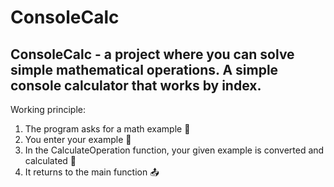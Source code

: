 # ConsoleCalc
## ConsoleСalc - a project where you can solve simple mathematical operations. A simple console calculator that works by index.

Working principle:
1) The program asks for a math example 🤔
2) You enter your example 📝
3) In the CalculateOperation function, your given example is converted and calculated 🔧
4) It returns to the main function 📤
